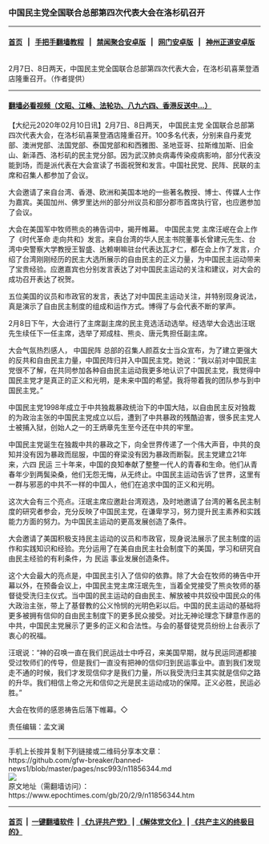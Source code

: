 ### 中国民主党全国联合总部第四次代表大会在洛杉矶召开
------------------------

#### [首页](https://github.com/gfw-breaker/banned-news1/blob/master/README.md) &nbsp;&nbsp;|&nbsp;&nbsp; [手把手翻墙教程](https://github.com/gfw-breaker/guides/wiki) &nbsp;&nbsp;|&nbsp;&nbsp; [禁闻聚合安卓版](https://github.com/gfw-breaker/bn-android) &nbsp;&nbsp;|&nbsp;&nbsp; [网门安卓版](https://github.com/oGate2/oGate) &nbsp;&nbsp;|&nbsp;&nbsp; [神州正道安卓版](https://github.com/SzzdOgate/update) 



<div><img alt="" class="aligncenter wp-post-image" src="https://i.epochtimes.com/assets/uploads/2020/02/IMG_5732-600x400.jpeg"/>
<div class="red16 caption">
 <p>
  2月7日、8日两天，中国民主党全国联合总部第四次代表大会，在洛杉矶喜莱登酒店隆重召开。（作者提供）
 </p>
</div>
</div><hr/>

#### [翻墙必看视频（文昭、江峰、法轮功、八九六四、香港反送中...）](http://167.172.214.107/home.html)

<div><p>
 【大纪元2020年02月10日讯】2月7日、8日两天，
 <ok href="https://www.epochtimes.com/gb/tag/%E4%B8%AD%E5%9B%BD%E6%B0%91%E4%B8%BB%E5%85%9A.html">
  中国民主党
 </ok>
 全国联合总部第四次代表大会，在洛杉矶喜莱登酒店隆重召开。100多名代表，分别来自丹麦党部、澳洲党部、法国党部、泰国党部和和西雅图、圣地亚哥、拉斯维加斯、旧金山、新泽西、洛杉矶的民主党分部。因为武汉肺炎病毒传染疫病影响，部分代表没能到场，而是派代表在大会宣读了书面祝贺和发言。中国社民党、民阵、民联的主席和召集人都参加了会议。
</p>
<p>
 大会邀请了来自台湾、香港、欧洲和美国本地的一些著名教授、博士、传媒人士作为嘉宾。美国加州、佛罗里达州的部分州议员和部分郡市首席执行官，也应邀参加了会议。
</p>
<p>
 大会在美国军中牧师熊炎的祷告词中，揭开帷幕。
 <ok href="https://www.epochtimes.com/gb/tag/%E4%B8%AD%E5%9B%BD%E6%B0%91%E4%B8%BB%E5%85%9A.html">
  中国民主党
 </ok>
 主席汪岷在会上作了《时代革命 走向共和》发言。来自台湾的华人民主书院董事长曾建元先生、台湾中央警察大学教授王智盛、达赖喇嘛驻台代表达瓦才仁，都在会上作了发言，介绍了台湾刚刚经历的民主大选所展示的自由民主的正义力量，为中国民主运动带来了宝贵经验。应邀嘉宾也分别发言表达了对中国民主运动的关注和建议，对大会的成功召开表达了祝贺。
</p>
<p>
 五位美国的议员和市政官的发言，表达了对中国民主运动关注，并特别现身说法，真是演示了自由民主制度的组成和运作方式。博得了与会代表不断的掌声。
</p>
<p>
 2月8日下午，大会进行了主席副主席的民主竞选活动选举。经选举大会选出汪珉先生续任下一任主席，选举了郑成柱、熊炎、唐元隽担任副主席。
</p>
<p>
 大会气氛热烈感人，
 <ok href="https://www.epochtimes.com/gb/tag/%E4%B8%AD%E5%9B%BD%E6%B0%91%E9%98%B5.html">
  中国民阵
 </ok>
 总部的召集人颜荔女士当众宣布，为了建立更强大的反共和自由民主力量，中国民阵归并入中国民主党。她说：“我以前对中国民主党很不了解，在共同参加各种自由民主运动我更多地认识了中国民主党，我觉得中国民主党才是真正的正义和光明，是未来中国的希望。我将带着我的团队参与到中国民主党。”
</p>
<p>
 中国民主党1998年成立于中共独裁暴政统治下的中国大陆，以自由民主反对独裁的为政治主张的中国民主党成立以后，遭到了中共暴政的残酷迫害，很多民主党人士被捕入狱，创始人之一的王炳章先生至今还在中共的牢里。
</p>
<p>
 中国民主党诞生在独裁中共的暴政之下，向全世界传递了一个伟大声音，中共的良知并没有因为暴政而屈服，中国的脊梁没有因为暴政而断裂。民主党建立21年来，六四
 <ok href="https://www.epochtimes.com/gb/tag/%E6%B0%91%E8%BF%90.html">
  民运
 </ok>
 三十年来，中国的良知奉献了整整一代人的青春和生命。他们从青春年少到两鬓染桑，他们无怨无悔，从无终止。中国民主运动告诉了世界，这里有一群与邪恶的中共不一样的中国人，他们在追求中国的正义和光明。
</p>
<p>
 这次大会有三个亮点。汪珉主席应邀赴台湾观选，及时地邀请了台湾的著名民主制度的研究者参会，充分反映了中国民主党，在谦卑学习，努力提升民主素养和实践能力方面的努力。为中国民主运动的更高发展创造了条件。
</p>
<p>
 大会邀请了美国积极支持民主运动的议员和市政官，现身说法展示了民主制度的运作和实践知识和经验。充分运用了在美自由民主社会制度下的美国，学习和研究自由民主经验的有利条件，为
 <ok href="https://www.epochtimes.com/gb/tag/%E6%B0%91%E8%BF%90.html">
  民运
 </ok>
 事业发展创造条件。
</p>
<p>
 这个大会最大的亮点是，中国民主引入了信仰的依靠。除了大会在牧师的祷告中开幕以外，在预备会议上，中国民主党主席汪珉先生，当着全党接受了熊炎牧师的基督徒受洗归主仪式。当中国的民主运动的自由民主、解放被中共奴役中国民众的伟大政治主张，带上了基督教的公义怜悯的光明色彩以后。中国的民主运动的基础将更多被拥有信仰的自由民主制度下的更多民众接受。对比无神论理念下肆意作恶的中共，中国民主党展示了更多的正义和合法性。与会的基督徒党员纷纷上台表示了衷心的祝福。
</p>
<p>
 汪珉说：“神的召唤一直在我们民运战士中呼召，来美国早期，就与民运同道都接受过牧师们的传导，但是我们一直没有把神的信仰归到民运事业中。直到我们发现走不通的时候，我们才发现信仰才是我们力量，所以我受洗归主其实就是信仰之路的升华。我们相信上帝之光和信仰之光是民主运动成功的保障。正义必胜，民运必胜。”
</p>
<p>
 大会在牧师的感恩祷告后落下帷幕。◇
</p>
<p>
 责任编辑：孟文澜
</p>
</div>
<hr/>
手机上长按并复制下列链接或二维码分享本文章：<br/>
https://github.com/gfw-breaker/banned-news1/blob/master/pages/nsc993/n11856344.md <br/>
<a href='https://github.com/gfw-breaker/banned-news1/blob/master/pages/nsc993/n11856344.md'><img src='https://github.com/gfw-breaker/banned-news1/blob/master/pages/nsc993/n11856344.md.png'/></a> <br/>
原文地址（需翻墙访问）：https://www.epochtimes.com/gb/20/2/9/n11856344.htm


------------------------
#### [首页](https://github.com/gfw-breaker/banned-news1/blob/master/README.md) &nbsp;|&nbsp; [一键翻墙软件](https://github.com/gfw-breaker/nogfw/blob/master/README.md) &nbsp;| [《九评共产党》](https://github.com/gfw-breaker/9ping.md/blob/master/README.md#九评之一评共产党是什么) | [《解体党文化》](https://github.com/gfw-breaker/jtdwh.md/blob/master/README.md) | [《共产主义的终极目的》](https://github.com/gfw-breaker/gczydzjmd.md/blob/master/README.md)


<img src='http://gfw-breaker.win/banned-news/pages/nsc993/n11856344.md' width='0px' height='0px'/>